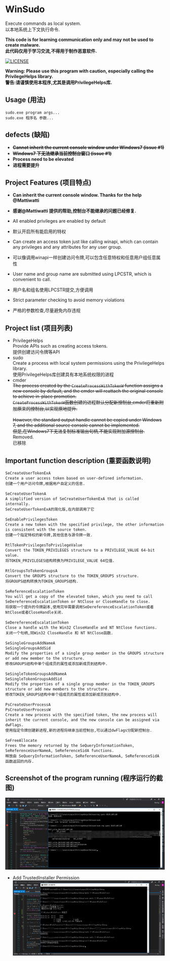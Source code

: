 # WinSudo
Execute commands as local system.</br>
以本地系统上下文执行命令.

**This code is for learning communication only and may not be used to create malware.**</br>
**此代码仅用于学习交流,不得用于制作恶意软件.**

[![LICENSE](https://img.shields.io/badge/license-Anti%20996-blue.svg)](https://github.com/996icu/996.ICU/blob/master/LICENSE)

**Warning: Please use this program with caution, especially calling the PrivilegeHelps library.**</br>
**警告:请谨慎使用本程序,尤其是调用PrivilegeHelps库.**

## Usage  (用法)
```
sudo.exe program args...
sudo.exe 程序名 参数...
```

## defects  (缺陷)
* ~~**Cannot inherit the current console window under Windows7 (issue #1)**~~
* ~~**Windows7 下无法继承当前控制台窗口 (issue #1)**~~
* **Process need to be elevated**
* **进程需要提升**

## Project Features (项目特点)
* **Can inherit the current console window. Thanks for the help @Mattiwatti**
* **感谢@Mattiwatti 提供的帮助,控制台不能继承的问题已经修复.**

* All enabled privileges are enabled by default
* 默认开启所有能启用的特权

* Can create an access token just like calling winapi, which can contain any privileges and any attributes for any user group.
* 可以像调用winapi一样创建访问令牌,可以包含任意特权和任意用户组任意属性

* User name and group name are submitted using LPCSTR, which is convenient to call.
* 用户名和组名使用LPCSTR提交,方便调用

* Strict parameter checking to avoid memory violations
* 严格的参数检查,尽量避免内存违规

## Project list (项目列表)
* PrivilegeHelps</br>
Provide APIs such as creating access tokens.</br>
提供创建访问令牌等API
* sudo</br>
Create a process with local system permissions using the PrivilegeHelps library.</br>
使用PrivilegeHelps库创建具有本地系统权限的进程
* cmder</br>
~~The process created by the `CreateProcessWithTokenW` function assigns a new console by default, and the cmder will reattach the original console to achieve in-place promotion.</br>
`CreateProcessWithTokenW`函数创建的进程默认分配新控制台,cmder将重新附加原来的控制台,以实现原地提升.</br></br>
However, the standard output handle cannot be copied under Windows 7, and the additional source console cannot be implemented.</br>
但是,在Windows7下无法复制标准输出句柄,不能实现附加源控制台.~~</br>
Removed.</br>
已移除

## Important function description (重要函数说明)
```
SeCreateUserTokenExA
Create a user access token based on user-defined information.
创建一个用户访问令牌,根据用户自定义的信息.

SeCreateUserTokenA
A simplified version of SeCreateUserTokenExA that is called internally.
SeCreateUserTokenExA的简化版,在内部调用了它

SeEnablePrivilegesToken
Create a new token with the specified privilege, the other information is consistent with the source token.
创建一个指定特权的新令牌,其他信息与源令牌一致.

RtlTokenPrivilegesToPrivilegeValue
Convert the TOKEN_PRIVILEGES structure to a PRIVILEGE_VALUE 64-bit value.
将TOKEN_PRIVILEGES结构转换为PRIVILEGE_VALUE 64位值.

RtlGroupsToTokenGroupsA
Convert the GROUPS structure to the TOKEN_GROUPS structure.
将GROUPS结构转换为TOKEN_GROUPS结构.

SeReferenceEscalationToken
You will get a copy of the elevated token, which you need to call SeDereferenceEscalationToken or NtClose or CloseHandle to close.
将获取一个提升的令牌副本,使用完毕需要调用SeDereferenceEscalationToken或者NtClose或者CloseHandle关闭.

SeDereferenceEscalationToken
Close a handle with the Win32 CloseHandle and NT NtClose functions.
关闭一个句柄,同Win32 CloseHandle 和 NT NtClose函数.

SeSingleGroupsAddNameA
SeSingleGroupsAddSid
Modify the properties of a single group member in the GROUPS structure or add new member to the structure.
修改GROUPS结构中单个组成员的属性或添加新成员到结构中.

SeSingleTokenGroupsAddNameA
SeSingleTokenGroupsAddSid
Modify the properties of a single group member in the TOKEN_GROUPS structure or add new members to the structure.
修改TOKEN_GROUPS结构中单个组成员的属性或添加新成员到结构中.

PsCreateUserProcessA
PsCreateUserProcessW
Create a new process with the specified token, the new process will inherit the current console, and the new console can be assigned via dwFlags.
使用指定令牌创建新进程,新的进程将继承当前控制台,可以通过dwFlags分配新控制台.

SeFreeAllocate
Frees the memory returned by the SeQueryInformationToken, SeReferenceUserNameA, SeReferenceSidA functions.
释放由 SeQueryInformationToken, SeReferenceUserNameA, SeReferenceSidA 函数返回的内存.
```

## Screenshot of the program running (程序运行的截图)
![alt text](screenshots/sudo.png?raw=true "sudo")

* Add TrustedInstaller Permission
![alt text](screenshots/sudo2.png?raw=true "sudo2")
